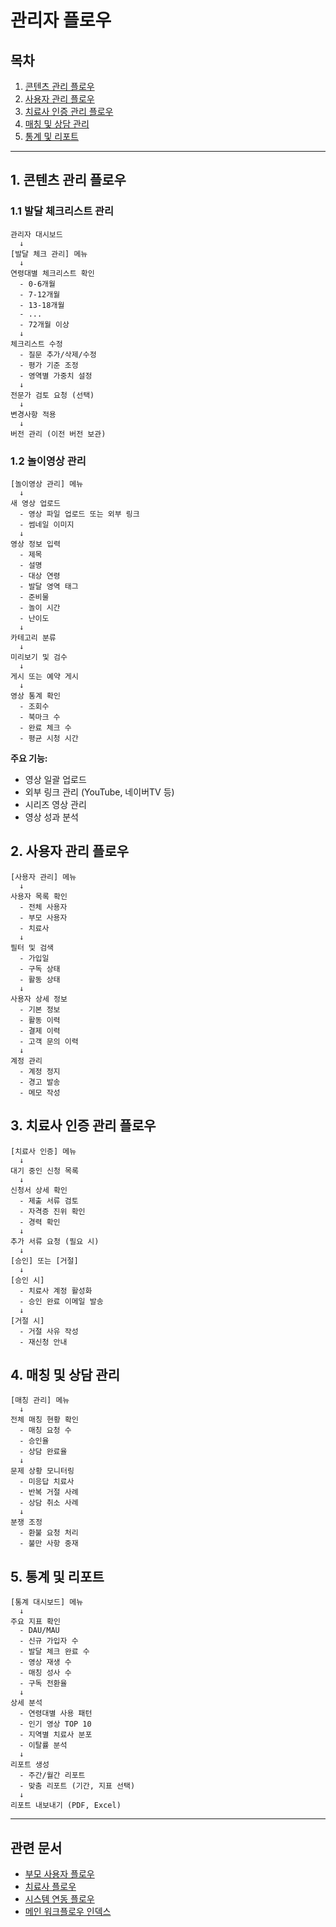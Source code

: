# 관리자 플로우

## 목차
1. [콘텐츠 관리 플로우](#1-콘텐츠-관리-플로우)
2. [사용자 관리 플로우](#2-사용자-관리-플로우)
3. [치료사 인증 관리 플로우](#3-치료사-인증-관리-플로우)
4. [매칭 및 상담 관리](#4-매칭-및-상담-관리)
5. [통계 및 리포트](#5-통계-및-리포트)

---

## 1. 콘텐츠 관리 플로우

### 1.1 발달 체크리스트 관리

```
관리자 대시보드
  ↓
[발달 체크 관리] 메뉴
  ↓
연령대별 체크리스트 확인
  - 0-6개월
  - 7-12개월
  - 13-18개월
  - ...
  - 72개월 이상
  ↓
체크리스트 수정
  - 질문 추가/삭제/수정
  - 평가 기준 조정
  - 영역별 가중치 설정
  ↓
전문가 검토 요청 (선택)
  ↓
변경사항 적용
  ↓
버전 관리 (이전 버전 보관)
```

### 1.2 놀이영상 관리

```
[놀이영상 관리] 메뉴
  ↓
새 영상 업로드
  - 영상 파일 업로드 또는 외부 링크
  - 썸네일 이미지
  ↓
영상 정보 입력
  - 제목
  - 설명
  - 대상 연령
  - 발달 영역 태그
  - 준비물
  - 놀이 시간
  - 난이도
  ↓
카테고리 분류
  ↓
미리보기 및 검수
  ↓
게시 또는 예약 게시
  ↓
영상 통계 확인
  - 조회수
  - 북마크 수
  - 완료 체크 수
  - 평균 시청 시간
```

**주요 기능:**
- 영상 일괄 업로드
- 외부 링크 관리 (YouTube, 네이버TV 등)
- 시리즈 영상 관리
- 영상 성과 분석

## 2. 사용자 관리 플로우

```
[사용자 관리] 메뉴
  ↓
사용자 목록 확인
  - 전체 사용자
  - 부모 사용자
  - 치료사
  ↓
필터 및 검색
  - 가입일
  - 구독 상태
  - 활동 상태
  ↓
사용자 상세 정보
  - 기본 정보
  - 활동 이력
  - 결제 이력
  - 고객 문의 이력
  ↓
계정 관리
  - 계정 정지
  - 경고 발송
  - 메모 작성
```

## 3. 치료사 인증 관리 플로우

```
[치료사 인증] 메뉴
  ↓
대기 중인 신청 목록
  ↓
신청서 상세 확인
  - 제출 서류 검토
  - 자격증 진위 확인
  - 경력 확인
  ↓
추가 서류 요청 (필요 시)
  ↓
[승인] 또는 [거절]
  ↓
[승인 시]
  - 치료사 계정 활성화
  - 승인 완료 이메일 발송
  ↓
[거절 시]
  - 거절 사유 작성
  - 재신청 안내
```

## 4. 매칭 및 상담 관리

```
[매칭 관리] 메뉴
  ↓
전체 매칭 현황 확인
  - 매칭 요청 수
  - 승인율
  - 상담 완료율
  ↓
문제 상황 모니터링
  - 미응답 치료사
  - 반복 거절 사례
  - 상담 취소 사례
  ↓
분쟁 조정
  - 환불 요청 처리
  - 불만 사항 중재
```

## 5. 통계 및 리포트

```
[통계 대시보드] 메뉴
  ↓
주요 지표 확인
  - DAU/MAU
  - 신규 가입자 수
  - 발달 체크 완료 수
  - 영상 재생 수
  - 매칭 성사 수
  - 구독 전환율
  ↓
상세 분석
  - 연령대별 사용 패턴
  - 인기 영상 TOP 10
  - 지역별 치료사 분포
  - 이탈률 분석
  ↓
리포트 생성
  - 주간/월간 리포트
  - 맞춤 리포트 (기간, 지표 선택)
  ↓
리포트 내보내기 (PDF, Excel)
```

---

## 관련 문서
- [부모 사용자 플로우](./WORKFLOW_PARENT.md)
- [치료사 플로우](./WORKFLOW_THERAPIST.md)
- [시스템 연동 플로우](./WORKFLOW_SYSTEM.md)
- [메인 워크플로우 인덱스](../WORKFLOW.md)
